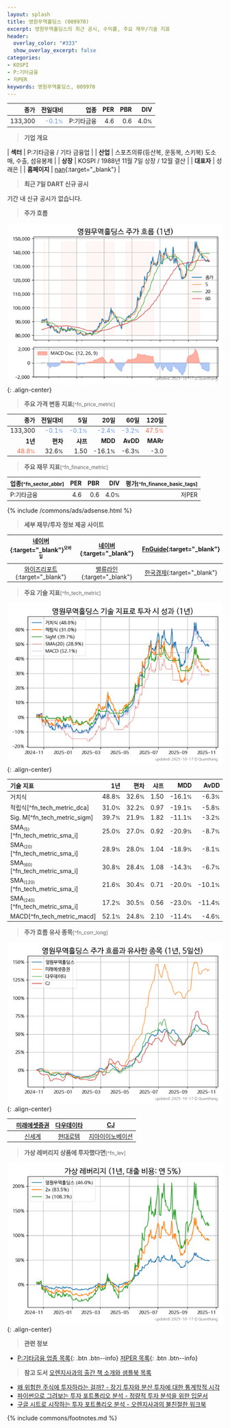 ```yaml
---
layout: splash
title: 영원무역홀딩스 (009970)
excerpt: 영원무역홀딩스의 최근 공시, 수익률, 주요 재무/기술 지표
header:
  overlay_color: "#333"
  show_overlay_excerpt: false
categories:
- KOSPI
- P:기타금융
- 저PER
keywords: 영원무역홀딩스, 009970
---
```


| **종가** | **전일대비** | **업종** | **PER** | **PBR** | **DIV** |
| -------: | -----------: | -------: | ------: | ------: | ------: |
| 133,300 | <span style="color: cornflowerblue">-0.1<small>%</small></span> | P:기타금융 | 4.6 | 0.6 | 4.0<small>%</small> |

<!-- more -->


> **기업 개요**<a id="company"></a>

| <span style="white-space:nowrap;">**섹터**</span> | P:기타금융 / 기타 금융업 |
| <span style="white-space:nowrap;">**산업**</span> | 스포츠의류(등산복, 운동복, 스키복) 도소매, 수출, 섬유봉제 |
| <span style="white-space:nowrap;">**상장**</span> | KOSPI / 1988년 11월 7일 상장 / 12월 결산 |
| <span style="white-space:nowrap;">**대표자**</span> | 성래은 |
| <span style="white-space:nowrap;">**홈페이지**</span> | [nan](nan){:target="_blank"} |


> **최근 7일 DART 신규 공시**<a id="dart"></a>

기간 내 신규 공시가 없습니다.


> **주가 흐름**<a id="price"></a>

![009970](/stock/images/009970.png){: .align-center}


> **주요 가격 변동 지표**<small>[^fn_price_metric]</small>

| **종가** | **전일대비** | **5일** | **20일** | **60일** | **120일** |
| -------: | -----------: | ------: | -------: | -------: | --------: |
| 133,300 | <span style="color: cornflowerblue">-0.1<small>%</small></span> | <span style="color: cornflowerblue">-0.1<small>%</small></span> | <span style="color: cornflowerblue">-2.4<small>%</small></span> | <span style="color: cornflowerblue">-3.2<small>%</small></span> | <span style="color: tomato">47.5<small>%</small></span> |
| **1년** | **편차** | **샤프** | **MDD** | **AvDD** | **MARr** |
| <span style="color: tomato">48.8<small>%</small></span> | 32.6<small>%</small> | 1.50 | -16.1<small>%</small> | -6.3<small>%</small> | -3.0 |


> **주요 재무 지표**<small>[^fn_finance_metric]</small>

| **업종**<small>[^fn_sector_abbr]</small> | **PER** | **PBR** | **DIV** | **평가**<small>[^fn_finance_basic_tags]</small> |
| :--------------------------------------- | ------: | ------: | ------: | ----------------------------------------------: |
| P:기타금융 | 4.6 | 0.6 | 4.0<small>%</small> | 저PER |



{% include /commons/ads/adsense.html %}

> **세부 재무/투자 정보 제공 사이트**

| [네이버](https://m.stock.naver.com/domestic/stock/009970/finance/summary){:target="_blank"}<sup><small>모바일</small></sup> | [네이버](https://finance.naver.com/item/coinfo.naver?code=009970){:target="_blank"} | [FnGuide](https://comp.fnguide.com/SVO2/ASP/SVD_Invest.asp?gicode=A009970&MenuYn=Y){:target="_blank"} |
| :---: | :---: | :---: |
| [와이즈리포트](https://comp.wisereport.co.kr/company/c1040001.aspx?cmp_cd=009970){:target="_blank"} | [밸류라인](https://www.valueline.co.kr/finance/summary/009970){:target="_blank"} | [한국경제](https://markets.hankyung.com/stock/009970/financial-summary){:target="_blank"} |


> **주요 기술 지표**<small>[^fn_tech_metric]</small>


![009970](/stock/images/009970_tech.png){: .align-center}

| **기술 지표** | **1년** | **편차** | **샤프** | **MDD** | **AvDD** |
| :------------ | ------: | -----------: | -------: | ------: | -------: |
| 거치식 | 48.8<small>%</small> | 32.6<small>%</small> | 1.50 | -16.1<small>%</small> | -6.3<small>%</small> |
| 적립식[^fn_tech_metric_dca] | 31.0<small>%</small> | 32.2<small>%</small> | 0.97 | -19.1<small>%</small> | -5.8<small>%</small> |
| Sig. M[^fn_tech_metric_sigm] | 39.7<small>%</small> | 21.9<small>%</small> | 1.82 | -11.1<small>%</small> | -3.2<small>%</small> |
| SMA<small><sub>(5)</sub></small>[^fn_tech_metric_sma_i] | 25.0<small>%</small> | 27.0<small>%</small> | 0.92 | -20.9<small>%</small> | -8.7<small>%</small> |
| SMA<small><sub>(20)</sub></small>[^fn_tech_metric_sma_i] | 28.9<small>%</small> | 28.0<small>%</small> | 1.04 | -18.9<small>%</small> | -8.1<small>%</small> |
| SMA<small><sub>(60)</sub></small>[^fn_tech_metric_sma_i] | 30.8<small>%</small> | 28.4<small>%</small> | 1.08 | -14.3<small>%</small> | -6.7<small>%</small> |
| SMA<small><sub>(120)</sub></small>[^fn_tech_metric_sma_i] | 21.6<small>%</small> | 30.4<small>%</small> | 0.71 | -20.0<small>%</small> | -10.1<small>%</small> |
| SMA<small><sub>(240)</sub></small>[^fn_tech_metric_sma_i] | 17.2<small>%</small> | 30.5<small>%</small> | 0.56 | -23.0<small>%</small> | -11.4<small>%</small> |
| MACD[^fn_tech_metric_macd] | 52.1<small>%</small> | 24.8<small>%</small> | 2.10 | -11.4<small>%</small> | -4.6<small>%</small> |


> **주가 흐름 유사 종목**<a id="corr"></a><small>[^fn_corr_long]</small>

![009970](/stock/images/009970_corr.png){: .align-center}

|       | [미래에셋증권](/006800/) | [다우데이타](/032190/) | [CJ](/001040/) |
| :---: | :------------------------------------: | :------------------------------------: | :------------------------------------: |
|       | [신세계](/004170/) | [현대로템](/064350/) | [지아이이노베이션](/358570/) |


> **가상 레버리지 상품에 투자했다면**<a id="2x"></a><small>[^fn_lev]</small>

![009970](/stock/images/009970_2x.png){: .align-center}


> **관련 정보**

- [P:기타금융 업종 목록](/stats/sector/kospi_업종_기타금융_종목/){: .btn .btn--info} [저PER 목록](/fn/fn_low_per/){: .btn .btn--info}

> **참고 도서** [오렌지사과의 출간 책 소개와 샘플북 목록](https://kongdori.tistory.com/691)

- [왜 위험한 주식에 투자하라는 걸까? - 장기 투자와 분산 투자에 대한 통계학적 시각](https://kongdori.tistory.com/421)
- [파이썬으로 그려보는 투자 포트폴리오 분석  - 정량적 투자 분석을 위한 입문서](https://kongdori.tistory.com/643)
- [구글 시트로 시작하는 투자 포트폴리오 분석 - 오렌지사과의 불친절한 워크북](https://kongdori.tistory.com/449)


{% include commons/footnotes.md %}